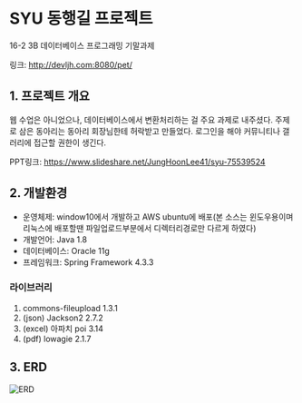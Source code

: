 # SYU 동행길 프로젝트
16-2 3B 데이터베이스 프로그래밍 기말과제

링크: http://devljh.com:8080/pet/

## 1. 프로젝트 개요
웹 수업은 아니었으나, 데이터베이스에서 변환처리하는 걸 주요 과제로 내주셨다. 주제로 삼은 동아리는 동아리 회장님한테 허락받고 만들었다. 로그인을 해야 커뮤니티나 갤러리에 접근할 권한이 생긴다.

PPT링크: https://www.slideshare.net/JungHoonLee41/syu-75539524

## 2. 개발환경
* 운영체제: window10에서 개발하고 AWS ubuntu에 배포(본 소스는 윈도우용이며 리눅스에 배포할땐 파일업로드부분에서 디렉터리경로만 다르게 하였다)
* 개발언어: Java 1.8
* 데이터베이스: Oracle 11g
* 프레임워크: Spring Framework 4.3.3

### 라이브러리
1. commons-fileupload 1.3.1
2. (json) Jackson2 2.7.2
3. (excel) 아파치 poi 3.14
4. (pdf) lowagie 2.1.7


## 3. ERD
![ERD](http://img1.daumcdn.net/thumb/R1920x0/?fname=http%3A%2F%2Fcfile24.uf.tistory.com%2Fimage%2F243EBA4A5905ADCA265334)